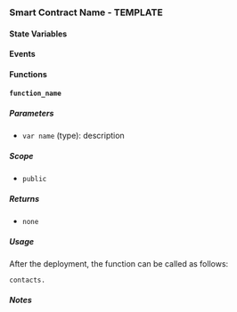 ### Smart Contract Name - TEMPLATE

#### State Variables

#### Events

#### Functions

#### `function_name`

##### Parameters

- `var name` (type): description

##### Scope

- `public`

##### Returns

- `none`

##### Usage

After the deployment, the function can be called as follows:

```
contacts.
```

##### Notes
